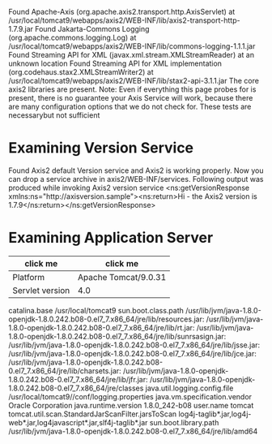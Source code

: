 Found Apache\-Axis \(org\.apache\.axis2\.transport\.http\.AxisServlet\)
at /usr/local/tomcat9/webapps/axis2/WEB\-INF/lib/axis2\-transport\-http\-1\.7\.9\.jar
Found Jakarta\-Commons Logging \(org\.apache\.commons\.logging\.Log\)
at /usr/local/tomcat9/webapps/axis2/WEB\-INF/lib/commons\-logging\-1\.1\.1\.jar
Found Streaming API for XML \(javax\.xml\.stream\.XMLStreamReader\)
at an unknown location
Found Streaming API for XML implementation \(org\.codehaus\.stax2\.XMLStreamWriter2\)
at /usr/local/tomcat9/webapps/axis2/WEB\-INF/lib/stax2\-api\-3\.1\.1\.jar
The core axis2 libraries are present\.
Note: Even if everything this page probes for is present, there is no guarantee your Axis Service will work, because there are many configuration options that we do not check for\. These tests are necessarybut not sufficient



# Examining Version Service 


Found Axis2 default Version service and Axis2 is working properly\.
Now you can drop a service archive in axis2/WEB\-INF/services\. Following output was produced while invoking Axis2 version service
\<ns:getVersionResponse xmlns:ns="http://axisversion\.sample"\>\<ns:return\>Hi \- the Axis2 version is 1\.7\.9\</ns:return\>\</ns:getVersionResponse\>



# Examining Application Server 



 
|click me|click me|
| --- | --- |
|Platform|Apache Tomcat/9.0.31|
|Servlet version|4.0|
 




catalina\.base	/usr/local/tomcat9 
sun\.boot\.class\.path	/usr/lib/jvm/java\-1\.8\.0\-openjdk\-1\.8\.0\.242\.b08\-0\.el7\_7\.x86\_64/jre/lib/resources\.jar: /usr/lib/jvm/java\-1\.8\.0\-openjdk\-1\.8\.0\.242\.b08\-0\.el7\_7\.x86\_64/jre/lib/rt\.jar: /usr/lib/jvm/java\-1\.8\.0\-openjdk\-1\.8\.0\.242\.b08\-0\.el7\_7\.x86\_64/jre/lib/sunrsasign\.jar: /usr/lib/jvm/java\-1\.8\.0\-openjdk\-1\.8\.0\.242\.b08\-0\.el7\_7\.x86\_64/jre/lib/jsse\.jar: /usr/lib/jvm/java\-1\.8\.0\-openjdk\-1\.8\.0\.242\.b08\-0\.el7\_7\.x86\_64/jre/lib/jce\.jar: /usr/lib/jvm/java\-1\.8\.0\-openjdk\-1\.8\.0\.242\.b08\-0\.el7\_7\.x86\_64/jre/lib/charsets\.jar: /usr/lib/jvm/java\-1\.8\.0\-openjdk\-1\.8\.0\.242\.b08\-0\.el7\_7\.x86\_64/jre/lib/jfr\.jar: /usr/lib/jvm/java\-1\.8\.0\-openjdk\-1\.8\.0\.242\.b08\-0\.el7\_7\.x86\_64/jre/classes 
java\.util\.logging\.config\.file	/usr/local/tomcat9//conf/logging\.properties 
java\.vm\.specification\.vendor	Oracle Corporation 
java\.runtime\.version	1\.8\.0\_242\-b08 
user\.name	tomcat 
tomcat\.util\.scan\.StandardJarScanFilter\.jarsToScan	log4j\-taglib\*\.jar,log4j\-web\*\.jar,log4javascript\*\.jar,slf4j\-taglib\*\.jar 
sun\.boot\.library\.path	/usr/lib/jvm/java\-1\.8\.0\-openjdk\-1\.8\.0\.242\.b08\-0\.el7\_7\.x86\_64/jre/lib/amd64 

